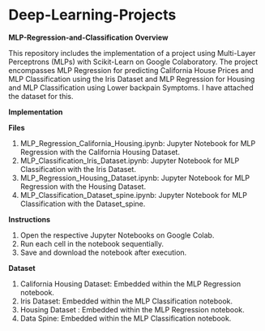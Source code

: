 # Deep-Learning-Projects

**MLP-Regression-and-Classification**
**Overview**

This repository includes the implementation of a project using Multi-Layer Perceptrons (MLPs) with Scikit-Learn on Google Colaboratory. The project encompasses MLP Regression for predicting California House Prices and MLP Classification using the Iris Dataset and MLP Regression for Housing and MLP Classification using Lower backpain Symptoms. I have attached the dataset for this.

**Implementation**

**Files**
1. MLP_Regression_California_Housing.ipynb: Jupyter Notebook for MLP Regression with the California Housing Dataset.
2. MLP_Classification_Iris_Dataset.ipynb: Jupyter Notebook for MLP Classification with the Iris Dataset.
3. MLP_Regression_Housing_Dataset.ipynb: Jupyter Notebook for MLP Regression with the Housing Dataset.
4. MLP_Classification_Dataset_spine.ipynb: Jupyter Notebook for MLP Classification with the Dataset_spine.
   
**Instructions**
1. Open the respective Jupyter Notebooks on Google Colab.
2. Run each cell in the notebook sequentially.
3. Save and download the notebook after execution.


**Dataset**
1. California Housing Dataset: Embedded within the MLP Regression notebook.
2. Iris Dataset: Embedded within the MLP Classification notebook.
3. Housing Dataset : Embedded within the MLP Regression notebook.
4. Data Spine: Embedded within the MLP Classification notebook.
